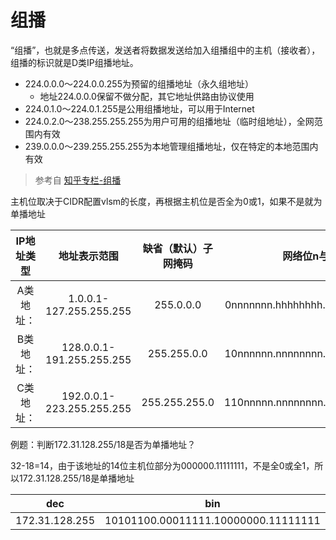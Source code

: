 # 组播

“组播”，也就是多点传送，发送者将数据发送给加入组播组中的主机（接收者），组播的标识就是D类IP组播地址。

* 224.0.0.0～224.0.0.255为预留的组播地址（永久组地址）
    * 地址224.0.0.0保留不做分配，其它地址供路由协议使用
* 224.0.1.0～224.0.1.255是公用组播地址，可以用于Internet
* 224.0.2.0～238.255.255.255为用户可用的组播地址（临时组地址），全网范围内有效
* 239.0.0.0～239.255.255.255为本地管理组播地址，仅在特定的本地范围内有效

> 参考自 [知乎专栏-组播](https://zhuanlan.zhihu.com/p/58222473)

主机位取决于CIDR配置vlsm的长度，再根据主机位是否全为0或1，如果不是就为单播地址

|IP地址类型|地址表示范围|缺省（默认）子网掩码|网络位n与主机位h
|:-:|:-:|:-:|:-:|
|A类地址：|1.0.0.1-127.255.255.255|255.0.0.0|0nnnnnnn.hhhhhhhh.hhhhhhhh.hhhhhhhh
|B类地址：|128.0.0.1-191.255.255.255|255.255.0.0|10nnnnnn.nnnnnnnn.hhhhhhhh.hhhhhhhh
|C类地址：|192.0.0.1-223.255.255.255|255.255.255.0|110nnnnn.nnnnnnnn.nnnnnnnn.hhhhhhhh

例题：判断172.31.128.255/18是否为单播地址？

32-18=14，由于该地址的14位主机位部分为000000.11111111，不是全0或全1，所以172.31.128.255/18是单播地址

|dec|bin|
|:-:|:-:|
|172.31.128.255|10101100.00011111.10000000.11111111
